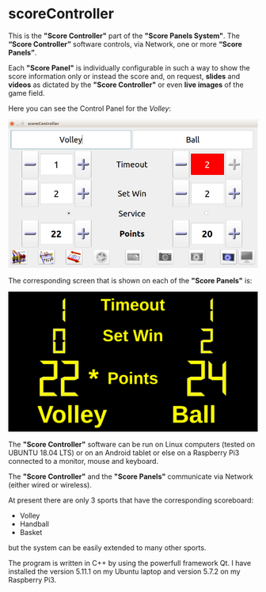 # scoreController

This is the **"Score Controller"** part of the **"Score Panels System"**.
The **“Score Controller”** software controls, via Network, one or more **“Score Panels”**.

Each **"Score Panel"** is individually configurable in such a way to show the score information only or instead the score
and, on request, **slides** and **videos** as dictated by the **"Score Controller"** or even **live images** of the game field.

Here you can see the Control Panel for the _Volley_:

![Volley Score Controller Panel](/images/ScoreController.png)

The corresponding screen that is shown on each of the **"Score Panels"** is:

![Volley Score Panel](/images/ScorePanel.png)

The **"Score Controller"** software can be run on Linux computers (tested on UBUNTU 18.04 LTS) or on an Android tablet or else on a Raspberry Pi3 connected to a monitor, mouse and keyboard.

The **"Score Controller"** and the **"Score Panels"** communicate via Network (either wired or wireless).

At present there are only 3 sports that have the corresponding scoreboard:

* Volley
* Handball
* Basket

but the system can be easily extended to many other sports.

The program is written in C++ by using the powerfull framework Qt. I have installed the version 5.11.1 on my Ubuntu laptop and version 5.7.2 on my Raspberry Pi3.
